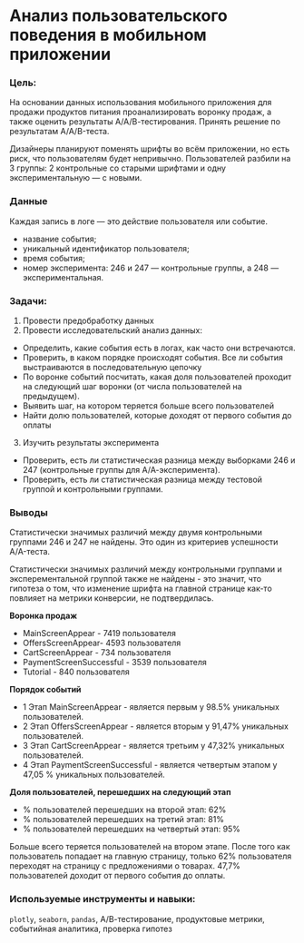 ﻿# Анализ пользовательского поведения в мобильном приложении

### Цель:
На основании данных использования мобильного приложения для продажи продуктов питания проанализировать воронку продаж, а также оценить результаты А/А/В-тестирования. Принять решение по результатам A/A/B-теста.

Дизайнеры планируют поменять шрифты во всём приложении, но есть риск, что пользователям будет непривычно. Пользователей разбили на 3 группы: 2 контрольные со старыми шрифтами и одну экспериментальную — с новыми.

### Данные

Каждая запись в логе — это действие пользователя или событие.

* название события;
* уникальный идентификатор пользователя;
* время события;
* номер эксперимента: 246 и 247 — контрольные группы, а 248 — экспериментальная.


### Задачи:
1. Провести предобработку данных
2. Провести исследовательский анализ данных:
- Определить, какие события есть в логах, как часто они встречаются. 
- Проверить, в каком порядке происходят события. Все ли события выстраиваются в последовательную цепочку
- По воронке событий посчитать, какая доля пользователей проходит на следующий шаг воронки (от числа пользователей на предыдущем).
- Выявить шаг, на котором теряется больше всего пользователей
- Найти долю пользователей, которые доходят от первого события до оплаты
3. Изучить результаты эксперимента
-  Проверить, есть ли статистическая разница между выборками 246 и 247 (контрольные группы для А/А-эксперимента).
- Проверить, есть ли статистическая разница между тестовой группой и контрольными группами.


### Выводы
Статистически значимых различий между двумя контрольными группами 246 и 247 не найдены. Это один из критериев успешности A/A-теста. 
        
Статистически значимых различий между контрольными группами и эксперементальной группой также не найдены - это значит, что гипотеза о том, что изменение шрифта на главной странице как-то повлияет на метрики конверсии, не подтвердилась.

**Воронка продаж**
* MainScreenAppear - 7419 пользователя
* OffersScreenAppear- 4593 пользователя
* CartScreenAppear - 734 пользователя
* PaymentScreenSuccessful - 3539 пользователя
* Tutorial - 840 пользователя

**Порядок событий**
* 1 Этап MainScreenAppear - является первым у 98.5% уникальных пользователей.
* 2 Этап OffersScreenAppear - является вторым у 91,47% уникальных пользователей.
* 3 Этап CartScreenAppear - является третьим у 47,32% уникальных пользователей.
* 4 Этап PaymentScreenSuccessful - является четвертым этапом у 47,05 % уникальных пользователей.

**Доля пользователей, перешедших на следующий этап**
* % пользователей перешедших на второй этап: 62%
* % пользователей перешедших на третий этап: 81%
* % пользователей перешедших на четвертый этап: 95%

Больше всего теряется пользователей на втором этапе. После того как пользователь попадает на главную страницу, только 62% пользователя переходят на страницу с предложениями о товарах. 47,7% пользователей доходит от первого события до оплаты.


### Используемые инструменты и навыки:
`plotly`,  `seaborn`, `pandas`, А/В-тестирование, продуктовые метрики, событийная аналитика, проверка гипотез 